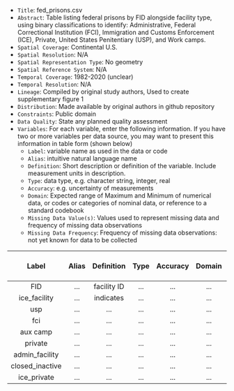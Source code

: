 -   `Title`: fed_prisons.csv
-   `Abstract`: Table listing federal prisons by FID alongside facility type, using binary classifications to identify: Administrative, Federal Correctional Institution (FCI), Immigration and Customs Enforcement (ICE), Private, United States Penitentiary (USP), and Work camps.
-   `Spatial Coverage`: Continental U.S.
-   `Spatial Resolution`: N/A
-   `Spatial Representation Type`: No geometry
-   `Spatial Reference System`: N/A
-   `Temporal Coverage`: 1982-2020 (unclear)
-   `Temporal Resolution`: N/A
-   `Lineage`: Compiled by original study authors, Used to create supplementary figure 1
-   `Distribution`: Made available by original authors in github repository
-   `Constraints`: Public domain
-   `Data Quality`: State any planned quality assessment
-   `Variables`: For each variable, enter the following information. If you have two or more variables per data source, you may want to present this information in table form (shown below)
    -   `Label`: variable name as used in the data or code
    -   `Alias`: intuitive natural language name
    -   `Definition`: Short description or definition of the variable. Include measurement units in description.
    -   `Type`: data type, e.g. character string, integer, real
    -   `Accuracy`: e.g. uncertainty of measurements
    -   `Domain`: Expected range of Maximum and Minimum of numerical data, or codes or categories of nominal data, or reference to a standard codebook
    -   `Missing Data Value(s)`: Values used to represent missing data and frequency of missing data observations
    -   `Missing Data Frequency`: Frequency of missing data observations: not yet known for data to be collected

| Label | Alias | Definition | Type | Accuracy | Domain | Missing Data Value(s) | Missing Data Frequency |
|:-------:|:-------:|:-------:|:-------:|:-------:|:-------:|:-------:|:-------:|
| FID | ... | facility ID | ... | ... | ... | ... | ... |
| ice_facility | ... | indicates | ... | ... | ... | ... | ... |
| usp | ... | ... | ... | ... | ... | ... | ... |
| fci | ... | ... | ... | ... | ... | ... | ... |
| aux camp | ... | ... | ... | ... | ... | ... | ... |
| private | ... | ... | ... | ... | ... | ... | ... |
| admin_facility | ... | ... | ... | ... | ... | ... | ... |
| closed_inactive | ... | ... | ... | ... | ... | ... | ... |
| ice_private | ... | ... | ... | ... | ... | ... | ... |
